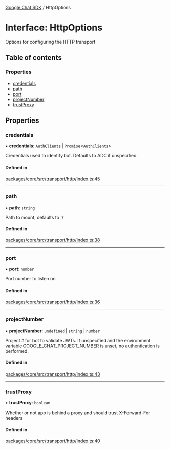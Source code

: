 [Google Chat SDK](../README.md) / HttpOptions

# Interface: HttpOptions

Options for configuring the HTTP transport

## Table of contents

### Properties

- [credentials](HttpOptions.md#credentials)
- [path](HttpOptions.md#path)
- [port](HttpOptions.md#port)
- [projectNumber](HttpOptions.md#projectnumber)
- [trustProxy](HttpOptions.md#trustproxy)

## Properties

### credentials

• **credentials**: [`AuthClients`](../README.md#authclients) \| `Promise`<[`AuthClients`](../README.md#authclients)\>

Credentials used to identify bot. Defaults to ADC if unspecified.

#### Defined in

[packages/core/src/transport/http/index.ts:45](https://github.com/googleworkspace/chat-framework-nodejs/blob/aa06265/packages/core/src/transport/http/index.ts#L45)

___

### path

• **path**: `string`

Path to mount, defaults to '/'

#### Defined in

[packages/core/src/transport/http/index.ts:38](https://github.com/googleworkspace/chat-framework-nodejs/blob/aa06265/packages/core/src/transport/http/index.ts#L38)

___

### port

• **port**: `number`

Port number to listen on

#### Defined in

[packages/core/src/transport/http/index.ts:36](https://github.com/googleworkspace/chat-framework-nodejs/blob/aa06265/packages/core/src/transport/http/index.ts#L36)

___

### projectNumber

• **projectNumber**: `undefined` \| `string` \| `number`

Project # for bot to validate JWTs. If unspecified and the environment variable
GOOGLE_CHAT_PROJECT_NUMBER is unset, no authentication is performed.

#### Defined in

[packages/core/src/transport/http/index.ts:43](https://github.com/googleworkspace/chat-framework-nodejs/blob/aa06265/packages/core/src/transport/http/index.ts#L43)

___

### trustProxy

• **trustProxy**: `boolean`

Whether or not app is behind a proxy and should trust X-Forward-For headers

#### Defined in

[packages/core/src/transport/http/index.ts:40](https://github.com/googleworkspace/chat-framework-nodejs/blob/aa06265/packages/core/src/transport/http/index.ts#L40)
